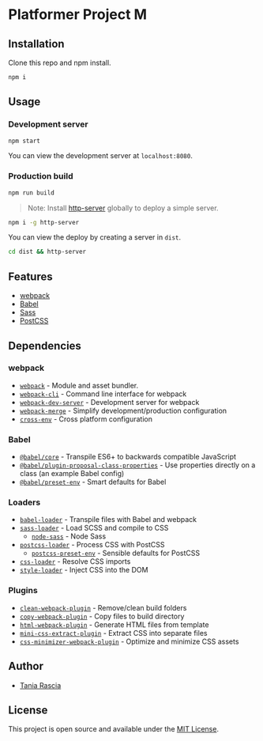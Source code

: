 # Platformer Project M

## Installation

Clone this repo and npm install.

```bash
npm i
```

## Usage

### Development server

```bash
npm start
```

You can view the development server at `localhost:8080`.

### Production build

```bash
npm run build
```

> Note: Install [http-server](https://www.npmjs.com/package/http-server) globally to deploy a simple server.

```bash
npm i -g http-server
```

You can view the deploy by creating a server in `dist`.

```bash
cd dist && http-server
```

## Features

- [webpack](https://webpack.js.org/)
- [Babel](https://babeljs.io/)
- [Sass](https://sass-lang.com/)
- [PostCSS](https://postcss.org/)

## Dependencies

### webpack

- [`webpack`](https://github.com/webpack/webpack) - Module and asset bundler.
- [`webpack-cli`](https://github.com/webpack/webpack-cli) - Command line interface for webpack
- [`webpack-dev-server`](https://github.com/webpack/webpack-dev-server) - Development server for webpack
- [`webpack-merge`](https://github.com/survivejs/webpack-merge) - Simplify development/production configuration
- [`cross-env`](https://github.com/kentcdodds/cross-env) - Cross platform configuration

### Babel

- [`@babel/core`](https://www.npmjs.com/package/@babel/core) - Transpile ES6+ to backwards compatible JavaScript
- [`@babel/plugin-proposal-class-properties`](https://babeljs.io/docs/en/babel-plugin-proposal-class-properties) - Use properties directly on a class (an example Babel config)
- [`@babel/preset-env`](https://babeljs.io/docs/en/babel-preset-env) - Smart defaults for Babel

### Loaders

- [`babel-loader`](https://webpack.js.org/loaders/babel-loader/) - Transpile files with Babel and webpack
- [`sass-loader`](https://webpack.js.org/loaders/sass-loader/) - Load SCSS and compile to CSS
  - [`node-sass`](https://github.com/sass/node-sass) - Node Sass
- [`postcss-loader`](https://webpack.js.org/loaders/postcss-loader/) - Process CSS with PostCSS
  - [`postcss-preset-env`](https://www.npmjs.com/package/postcss-preset-env) - Sensible defaults for PostCSS
- [`css-loader`](https://webpack.js.org/loaders/css-loader/) - Resolve CSS imports
- [`style-loader`](https://webpack.js.org/loaders/style-loader/) - Inject CSS into the DOM

### Plugins

- [`clean-webpack-plugin`](https://github.com/johnagan/clean-webpack-plugin) - Remove/clean build folders
- [`copy-webpack-plugin`](https://github.com/webpack-contrib/copy-webpack-plugin) - Copy files to build directory
- [`html-webpack-plugin`](https://github.com/jantimon/html-webpack-plugin) - Generate HTML files from template
- [`mini-css-extract-plugin`](https://github.com/webpack-contrib/mini-css-extract-plugin) - Extract CSS into separate files
- [`css-minimizer-webpack-plugin`](https://webpack.js.org/plugins/css-minimizer-webpack-plugin/) - Optimize and minimize CSS assets

## Author

- [Tania Rascia](https://www.taniarascia.com)

## License

This project is open source and available under the [MIT License](LICENSE).
